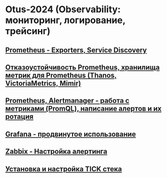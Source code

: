 # Otus-2024 (Observability: мониторинг, логирование, трейсинг)
## [Prometheus - Exporters, Service Discovery](GAP-1)
## [Отказоустойчивость Prometheus, хранилища метрик для Prometheus (Thanos, VictoriaMetrics, Mimir)](GAP-2)
## [Prometheus, Alertmanager - работа с метриками (PromQL), написание алертов и их ротация ](GAP-3)
## [Grafana - продвинутое использование](GAP-4)
## [Zabbix - Настройка алертинга](GAP-5)
## [Установка и настройка TICK стека](TICK-1)
